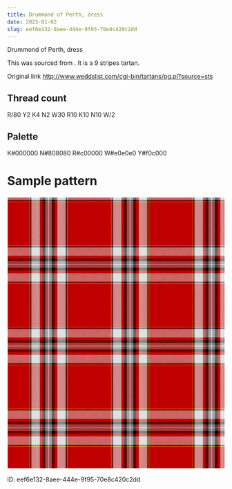 ```yaml
---
title: Drummond of Perth, dress
date: 2023-01-02
slug: eef6e132-8aee-444e-9f95-70e8c420c2dd
---
```

Drummond of Perth, dress

This was sourced from <no value>.  It is a 9 stripes tartan.

Original link http://www.weddslist.com/cgi-bin/tartans/pg.pl?source=sts

## Thread count
R/80 Y2 K4 N2 W30 R10 K10 N10 W/2

## Palette
K#000000 N#808080 R#c00000 W#e0e0e0 Y#f0c000

# Sample pattern

![Tartan detail](tartan.png "R/80 Y2 K4 N2 W30 R10 K10 N10 W/2 tartan")

ID: eef6e132-8aee-444e-9f95-70e8c420c2dd